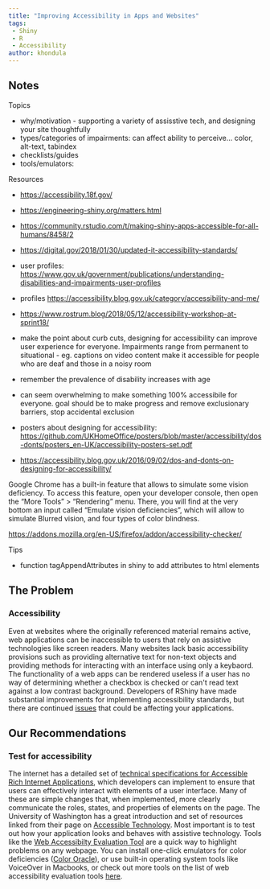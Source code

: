 ```yaml
---
title: "Improving Accessibility in Apps and Websites"
tags:
 - Shiny
 - R
 - Accessibility
author: khondula
---
```


## Notes

Topics
- why/motivation - supporting a variety of assisstive tech, and designing your site thoughtfully
- types/categories of impairments:  can affect ability to perceive... color, alt-text, tabindex
- checklists/guides
- tools/emulators: 

Resources

- https://accessibility.18f.gov/
- https://engineering-shiny.org/matters.html
- https://community.rstudio.com/t/making-shiny-apps-accessible-for-all-humans/8458/2
- https://digital.gov/2018/01/30/updated-it-accessibility-standards/
- user profiles: https://www.gov.uk/government/publications/understanding-disabilities-and-impairments-user-profiles
- profiles https://accessibility.blog.gov.uk/category/accessibility-and-me/
- https://www.rostrum.blog/2018/05/12/accessibility-workshop-at-sprint18/
- make the point about curb cuts, designing for accessibility can improve user experience for everyone. Impairments range from permanent to situational - eg. captions on video content make it accessible for people who are deaf and those in a noisy room
- remember the prevalence of disability increases with age
- can seem overwhelming to make something 100% accessibile for everyone. goal should be to make progress and remove exclusionary barriers, stop accidental exclusion

- posters about designing for accessibility: https://github.com/UKHomeOffice/posters/blob/master/accessibility/dos-donts/posters_en-UK/accessibility-posters-set.pdf
- https://accessibility.blog.gov.uk/2016/09/02/dos-and-donts-on-designing-for-accessibility/

Google Chrome has a built-in feature that allows to simulate some vision deficiency. To access this feature, open your developer console, then open the “More Tools” > “Rendering” menu. There, you will find at the very bottom an input called “Emulate vision deficiencies”, which will allow to simulate Blurred vision, and four types of color blindness.

https://addons.mozilla.org/en-US/firefox/addon/accessibility-checker/

Tips
- function tagAppendAttributes in shiny to add attributes to html elements

## The Problem 


### Accessibility

Even at websites where the originally referenced material remains active, web applications can be inaccessible to users that rely on assistive technologies like screen readers. Many websites lack basic accessibility provisions such as providing alternative text for non-text objects and providing methods for interacting with an interface using only a keybaord. The functionality of a web apps can be rendered useless if a user has no way of determining whether a checkbox is checked or can't read text against a low contrast background. Developers of RShiny have made substantial improvements for implementing accessibility standards, but there are continued [issues](https://github.com/rstudio/shiny/labels/Type%3A%20Accessibility) that could be affecting your applications. 

## Our Recommendations
 
### Test for accessibility 

The internet has a detailed set of [technical specifications for Accessible Rich Internet Applications](https://www.w3.org/TR/wai-aria-practices/), which developers can implement to ensure that users can effectively interact with elements of a user interface. Many of these are simple changes that, when implemented, more clearly communicate the roles, states, and properties of elements on the page. The University of Washington has a great introduction and set of resources linked from their page on [Accessible Technology](https://www.washington.edu/accessibility/web/aria/). Most important is to test out how your application looks and behaves with assistive technology. Tools like the [Web Accessibilty Evaluation Tool](https://wave.webaim.org/) are a quick way to highlight problems on any webpage. You can install one-click emulators for color deficiencies ([Color Oracle](https://colororacle.org/)), or use built-in operating system tools like VoiceOver in Macbooks, or check out more tools on the list of web accessibility evaluation tools [here]( https://www.w3.org/WAI/ER/tools/). 



